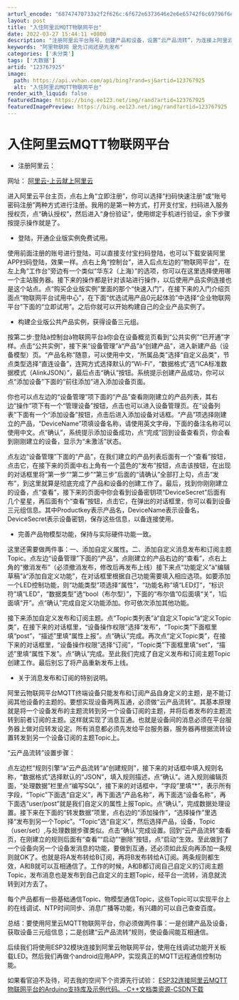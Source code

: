 ```yaml
---
arturl_encode: "68747470733a2f2f626c:6f672e6373646e2e6e65742f6c69796f6e675f736263656c2f:61727469636c652f64657461696c732f313233373637393235"
layout: post
title: "入住阿里云MQTT物联网平台"
date: 2022-03-27 15:44:11 +0800
description: "注册阿里云平台账号，创建产品和设备，设置“云产品流转”，为连接上阿里云物联网平台做准备。_阿里物联网"
keywords: "阿里物联网 是先订阅还是先发布"
categories: ['未分类']
tags: ['大数据']
artid: "123767925"
image:
  path: https://api.vvhan.com/api/bing?rand=sj&artid=123767925
  alt: "入住阿里云MQTT物联网平台"
render_with_liquid: false
featuredImage: https://bing.ee123.net/img/rand?artid=123767925
featuredImagePreview: https://bing.ee123.net/img/rand?artid=123767925
---
```


# 入住阿里云MQTT物联网平台

* 注册阿里云：

网址：
[阿里云-上云就上阿里云](https://www.aliyun.com/ "阿里云-上云就上阿里云")

进入阿里云平台主页，点右上角“立即注册”，你可以选择“扫码快速注册”或“账号密码注册”两种方式进行注册。我用的是第一种方式，打开支付宝，扫码进入服务授权页，点“确认授权”，然后进入“身份验证”，使用绑定手机进行验证，余下步骤按提示操作就是了。

* 登陆，开通企业版实例免费试用。

使用前面注册的账号进行登陆，可以直接支付宝扫码登陆，也可以下载安装阿里APP扫码登陆，效果一样。点右上角“控制台”，进入后点左边的“物联网平台”，在左上角“工作台”旁边有一个类似“华东2（上海）”的选项，你可以在这里选择使用哪一个主站服务器。接下来的操作都是针对该站进行操作，以后使用产品实例连接也是这个站点。点“购买企业版实例”里面的那个“快速入门”，在接下来的入门介绍页面点“物联网平台试用中心”，在下面“优选试用产品0元起体验”中选择“企业物联网平台”下面的“立即试用”。之后你就可以开始构建自己的企业产品实例了。

* 构建企业版公共产品实例，获得设备三元组。

按第二步:登陆à控制台à物联网平台à你会在设备概览页看到“公共实例”“已开通”字样。点击“公共实例”，接下来“设备管理”à“产品”à“创建产品”，进入新建产品（设备模型）页。“产品名称”随意，可以使用中文，“所属品类”选择“自定义品类”，节点类型选择“直连设备”，连网方式选择默认的“Wi-Fi”，“数据格式”选“ICA标准数据模式（AlinkJSON）”，最后点击“确认”按钮。系统提示创建产品成功，你可以点“添加设备”下面的“前往添加”进入添加设备页面。

你也可以点左边的“设备管理”项下面的“产品”查看刚刚建立的产品列表，其右边“操作”项下有一个“管理设备”按钮，点击也可以进入设备管理页。在“设备列表”下面有一个“添加设备”按钮，点击后进入添加设备对话框。“产品”项选择刚建立的产品，“DeviceName”项填设备名称，请使用英文字母，下面的备注名称可以使用中文。点“确认”，系统提示添加设备成功，点“完成”回到设备查看页，你会看到刚刚建立的设备，显示为“未激活”状态。

点左边“设备管理”下面的“产品”，在我们建立的产品列表后面有一个“查看”按钮，点击它，在接下来的页面中右上角有一个蓝色的“发布”按钮，点击该按钮，在出现的对话框里将“第一步”“第二步”“第三步”后面的“请确认”全部打上勾，点击“发布”，到这里就算是彻底完成了产品和设备的创建工作了。最后，找到你刚刚建立的设备，点“查看”，接下来的页面中你会看到设备密钥项“DeviceSecret”后面有几个星星，再后面有个“查看”按钮，点击它，在弹出的对话框里，你可以看到设备三元组信息。其中Productkey表示产品名，DeviceName表示设备名，DeviceSecret表示设备密钥，保存这些信息，以备连接使用。

* 完善产品物模型功能，保持与实际硬件功能一致。

这里还需要做两件事：一、添加自定义属性。二、添加自定义消息发布和订阅主题Topic。点左边“设备管理”下面的“产品”，点刚建立的产品右边的“查看”，点右上角的“撤消发布”（必须撤消发布，修改后再发布上线）接下来点“功能定义”à“编辑草稿”à“添加自定义功能”，在对话框里根据自己功能需要填入相应选项。如要添加一个LED控制功能，则“功能类型”项选择“属性”，“功能名称”填“LED灯”，“标识符”填“LED”，“数据类型”选“bool（布尔型）”，下面的“布尔值”0后面填“关”，1后面填“开”。点“确认”完成自定义功能添加。你可依次添加其他功能。

接下来添加自定义发布和订阅主题。点“Topic类列表”à“自定义Topic”à“定义Topic类”，在接下来的对话框里，“设备操作权限”选择“发布”，“Topic类”下面框里填“post”，“描述”里填“属性上报”。点“确认”完成。再次点“定义Topic类”，在接下来的对话框里，“设备操作权限”选择“订阅”，“Topic类”下面框里填“set”，“描述”里填“属性下发”。点“确认”完成。至此我们完成了自定义发布和订阅主题Topic创建工作。最后别忘了将产品重新发布上线。

* 关于消息发布和订阅的特别说明。

阿里云物联网平台MQTT终端设备只能发布和订阅产品自身定义的主题，是不能订阅其他设备的主题的。要想实现设备两两互通，必须做“云产品流转”。其基本原理就是将一个设备发布的主题流转到另一个设备订阅的主题，并将后者发布的主题流转到前者订阅的主题。这样就实现了消息互通。也就是设备间的消息必须在平台服务器上做对应转发设定。所有消息都必须先发给平台服务器，服务器再根据流转设置转发到另一个设备订阅的主题Topic上。

“云产品流转”设置步骤：

点左边栏“规则引擎”à“云产品流转”à“创建规则”，接下来的对话框中填入规则名称，“数据格式”选择默认的“JSON”，填入规则描述，点“确认”。进入规则编辑页面，“处理数据”栏里点“编写SQL”，接下来的对话框中，“字段”里填“\*”，表示所有字段，“Topic”下面选“自定义”，再下面选“产品名称”，再下面选“设备名称”，再下面选“user/post”就是我们自定义的属性上报Topic。点“确认”，完成数据处理设置。接下来在下面的“转发数据”项里，点右边的“添加操作”，“选择操作”里选择“发布到另一个Topic”。“Topic”选“自定义”，然后选择产品，设备，Topic（user/set）,与处理数据步骤类似。点击“确认”完成设置。回到“云产品流转”查看页，在刚建立的规则后面有“查看”“启动”“删除”按钮，点“启动”生效。至此做到了一个设备向另一个设备发消息的功能，要做到互通，还必须如此反向再添加一条规则就OK了。也就是将A发布转给B订阅，再将B发布转给A订阅。两条规则都生效，A和B就可以互相通信了。工作的时候，A和B都订阅自己自定义的订阅主题Topic，发布消息也是发布到自己自定义的主题Topic，经平台一流转，消息就流转到对方去了。

每个产品都有一些基础通信Topic、物模型通信Topic，这些Topic可以实现平台上的在线调试、NTP时间同步、消息广播等功能，有兴趣的可以自己查查百度。

总结：要使用阿里云MQTT物联网平台，你必须做两件事：一是创建产品及设备，获取设备三元组信息；二是创建“云产品流转”规则，使设备间能互相通信。

后续我们将使用ESP32模块连接到阿里云物联网平台，使用在线调试功能开关板载LED。然后我们再做个android应用APP，实现真正的MQTT远程通信控制功能。

如果看官迫不及待，可去我的空间下个资源先行试验：
[ESP32连接阿里云MQTT物联网平台的Arduino支持库及示例代码。-C++文档类资源-CSDN下载](https://download.csdn.net/download/liyong_sbcel/85041380?spm=1001.2014.3001.5503 "ESP32连接阿里云MQTT物联网平台的Arduino支持库及示例代码。-C++文档类资源-CSDN下载")